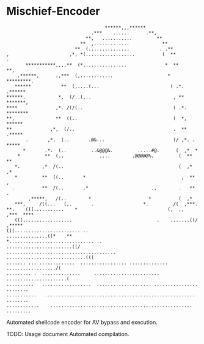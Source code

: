# Mischief-Encoder
 
 
 
	                                    ******,,,******                             
	                               .***    ......      .**,                         
	                             **,   ...........         **                       
	                           **  ,.............            **                     
	                         **  (...............           . .**                   
	,                      ,*, *(..................          (  **             .    
	       ***********,,,,**  (*................              *  **              **,
	    .******,      .,***  (,............                    *  *********.        
	   ******           **  (,....(...                          ( .*. .******       
	******.            *,  (/..(,..                              , **    *******,   
	****              ,*. /(/(..                                 ( .*.      ********
	**,               **  ((..                                   (  *,        ******
	**              ,*,  (/..                                    .  **        .*****
	       .       ,*.  (..       .@&...                         (/ ,*. .      *****
	      *       .*.  (..         ..&@@@&.         .....#@.      (  ,*  *          
	    *         **  (..             ....        .@@@@@%.         (  **  **        
	   *.        ,*  /(..                                          (  ,*    ,*      
	   *         **  ((..       *                                   ,  **    ,      
	  .          **  /(..       .*                       .,        .   **    .      
	        ,*****,   /(..        *                     *          (  ,*            
	   ***,     /((...   (,.       .                  *.         /(  ,***.          
	**.    (((...........    *                                 (,  ,,     ,***  ****
	   (((,.................                               .    .......((/    ,*****
	(((........................ ..                          ..............,((*   .**
	*............................... ..               ........................((/   
	........................................       .............................((( 
	....... ... .............  ................. .............. ................../(
	......... .  ..............     ........................ ......................(
	..........   ..................  .................... ................  ........
	...........   .......................................................   ........
	............    ....................................................   .........
 
 Automated shellcode encoder for AV bypass and execution. 

TODO: 
Usage document
Automated compilation. 
 
 
